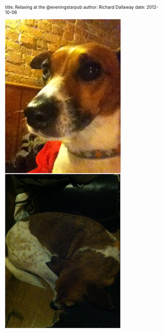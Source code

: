 
title: Relaxing at the @eveningstarpub
author: Richard Dallaway
date: 2012-10-06

<div>
<a href="/media/Hphoto 1.JPG">
<img width="375" src="/media/Hphoto 1.JPG.500.JPG" height="500"></img>
</a>
</div><div>
<a href="/media/Aphoto 2.JPG">
<img width="374" src="/media/Aphoto 2.JPG.500.JPG" height="500"></img>
</a>
</div>



  


  
 
    